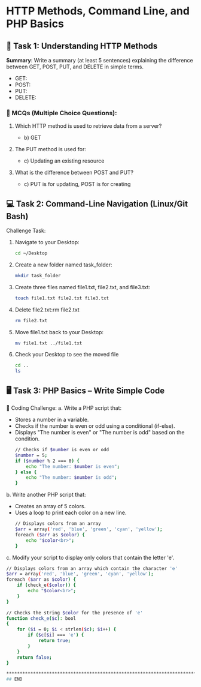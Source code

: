 # HTTP Methods, Command Line, and PHP Basics


## 📖 Task 1: Understanding HTTP Methods

**Summary**:
Write a summary (at least 5 sentences) explaining the difference between GET, POST, PUT, and DELETE in simple terms.
- GET:
- POST:
- PUT:
- DELETE:

### 📝 MCQs (Multiple Choice Questions):
1. Which HTTP method is used to retrieve data from a server?
   - b) GET

2. The PUT method is used for:
   - c) Updating an existing resource

3. What is the difference between POST and PUT?
   - c) PUT is for updating, POST is for creating

## 💻 Task 2: Command-Line Navigation (Linux/Git Bash)
Challenge Task:
1. Navigate to your Desktop:
   ```bash
   cd ~/Desktop
2. Create a new folder named task_folder:
   ```bash
   mkdir task_folder  
3. Create three files named file1.txt, file2.txt, and file3.txt:
   ```bash
   touch file1.txt file2.txt file3.txt
4. Delete file2.txt:rm file2.txt
   ```bash
   rm file2.txt
5. Move file1.txt back to your Desktop:
   ```bash
   mv file1.txt ../file1.txt
6. Check your Desktop to see the moved file
   ```bash
   cd ..
   ls

## 🖥️ Task 3: PHP Basics – Write Simple Code
📝 Coding Challenge:
a. Write a PHP script that:
- Stores a number in a variable.
- Checks if the number is even or odd using a conditional (if-else).
- Displays "The number is even" or "The number is odd" based on the condition.
   ```bash
   // Checks if $number is even or odd
   $number = 5;
   if ($number % 2 === 0) {
       echo "The number: $number is even";
   } else {
       echo "The number: $number is odd";
   }
b. Write another PHP script that:
- Creates an array of 5 colors.
- Uses a loop to print each color on a new line.
   ```bash
   // Displays colors from an array
   $arr = array('red', 'blue', 'green', 'cyan', 'yellow');
   foreach ($arr as $color) {
       echo "$color<br>";
   }

c. Modify your script to display only colors that contain the letter 'e'.
   ```bash
   // Displays colors from an array which contain the character 'e'
   $arr = array('red', 'blue', 'green', 'cyan', 'yellow');
   foreach ($arr as $color) {
       if (check_e($color)) {
           echo "$color<br>";
       }
   }
   
   // Checks the string $color for the presence of 'e'
   function check_e($c): bool
   {
       for ($i = 0; $i < strlen($c); $i++) {
           if ($c[$i] === 'e') {
               return true;
           }
       }
       return false;
   }

*********************************************************************************
## END
